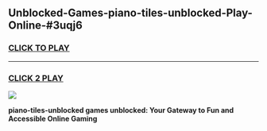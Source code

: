
## Unblocked-Games-piano-tiles-unblocked-Play-Online-#3uqj6
<h3>
<a href="https://premium.freeplayer.one?title=piano-tiles-unblocked&ref=27F">CLICK TO PLAY</a></h3>
<hr>

<h3>
<a href="https://premium.freeplayer.one?title=piano-tiles-unblocked&ref=27F">CLICK 2 PLAY</a>
  
</h3>

<a href="https://premium.freeplayer.one?title=piano-tiles-unblocked&ref=27F"><img src="https://clearcache.store/games.png"></a>


**piano-tiles-unblocked games unblocked: Your Gateway to Fun and Accessible Online Gaming**
